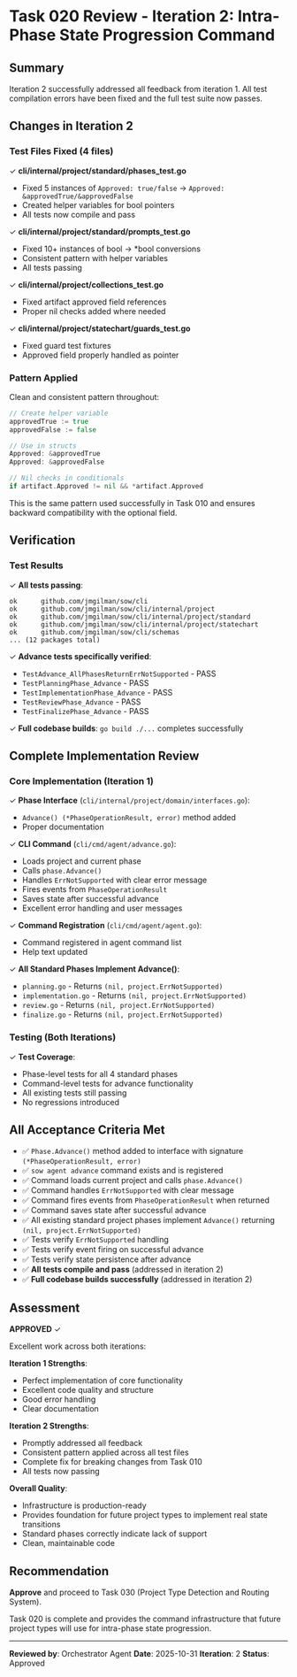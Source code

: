 # Task 020 Review - Iteration 2: Intra-Phase State Progression Command

## Summary

Iteration 2 successfully addressed all feedback from iteration 1. All test compilation errors have been fixed and the full test suite now passes.

## Changes in Iteration 2

### Test Files Fixed (4 files)

✓ **cli/internal/project/standard/phases_test.go**
- Fixed 5 instances of `Approved: true/false` → `Approved: &approvedTrue/&approvedFalse`
- Created helper variables for bool pointers
- All tests now compile and pass

✓ **cli/internal/project/standard/prompts_test.go**
- Fixed 10+ instances of bool → *bool conversions
- Consistent pattern with helper variables
- All tests passing

✓ **cli/internal/project/collections_test.go**
- Fixed artifact approved field references
- Proper nil checks added where needed

✓ **cli/internal/project/statechart/guards_test.go**
- Fixed guard test fixtures
- Approved field properly handled as pointer

### Pattern Applied

Clean and consistent pattern throughout:
```go
// Create helper variable
approvedTrue := true
approvedFalse := false

// Use in structs
Approved: &approvedTrue
Approved: &approvedFalse

// Nil checks in conditionals
if artifact.Approved != nil && *artifact.Approved
```

This is the same pattern used successfully in Task 010 and ensures backward compatibility with the optional field.

## Verification

### Test Results

✓ **All tests passing**:
```
ok  	github.com/jmgilman/sow/cli
ok  	github.com/jmgilman/sow/cli/internal/project
ok  	github.com/jmgilman/sow/cli/internal/project/standard
ok  	github.com/jmgilman/sow/cli/internal/project/statechart
ok  	github.com/jmgilman/sow/cli/schemas
... (12 packages total)
```

✓ **Advance tests specifically verified**:
- `TestAdvance_AllPhasesReturnErrNotSupported` - PASS
- `TestPlanningPhase_Advance` - PASS
- `TestImplementationPhase_Advance` - PASS
- `TestReviewPhase_Advance` - PASS
- `TestFinalizePhase_Advance` - PASS

✓ **Full codebase builds**: `go build ./...` completes successfully

## Complete Implementation Review

### Core Implementation (Iteration 1)

✓ **Phase Interface** (`cli/internal/project/domain/interfaces.go`):
- `Advance() (*PhaseOperationResult, error)` method added
- Proper documentation

✓ **CLI Command** (`cli/cmd/agent/advance.go`):
- Loads project and current phase
- Calls `phase.Advance()`
- Handles `ErrNotSupported` with clear error message
- Fires events from `PhaseOperationResult`
- Saves state after successful advance
- Excellent error handling and user messages

✓ **Command Registration** (`cli/cmd/agent/agent.go`):
- Command registered in agent command list
- Help text updated

✓ **All Standard Phases Implement Advance()**:
- `planning.go` - Returns `(nil, project.ErrNotSupported)`
- `implementation.go` - Returns `(nil, project.ErrNotSupported)`
- `review.go` - Returns `(nil, project.ErrNotSupported)`
- `finalize.go` - Returns `(nil, project.ErrNotSupported)`

### Testing (Both Iterations)

✓ **Test Coverage**:
- Phase-level tests for all 4 standard phases
- Command-level tests for advance functionality
- All existing tests still passing
- No regressions introduced

## All Acceptance Criteria Met

- ✅ `Phase.Advance()` method added to interface with signature `(*PhaseOperationResult, error)`
- ✅ `sow agent advance` command exists and is registered
- ✅ Command loads current project and calls `phase.Advance()`
- ✅ Command handles `ErrNotSupported` with clear message
- ✅ Command fires events from `PhaseOperationResult` when returned
- ✅ Command saves state after successful advance
- ✅ All existing standard project phases implement `Advance()` returning `(nil, project.ErrNotSupported)`
- ✅ Tests verify `ErrNotSupported` handling
- ✅ Tests verify event firing on successful advance
- ✅ Tests verify state persistence after advance
- ✅ **All tests compile and pass** (addressed in iteration 2)
- ✅ **Full codebase builds successfully** (addressed in iteration 2)

## Assessment

**APPROVED** ✓

Excellent work across both iterations:

**Iteration 1 Strengths**:
- Perfect implementation of core functionality
- Excellent code quality and structure
- Good error handling
- Clear documentation

**Iteration 2 Strengths**:
- Promptly addressed all feedback
- Consistent pattern applied across all test files
- Complete fix for breaking changes from Task 010
- All tests now passing

**Overall Quality**:
- Infrastructure is production-ready
- Provides foundation for future project types to implement real state transitions
- Standard phases correctly indicate lack of support
- Clean, maintainable code

## Recommendation

**Approve** and proceed to Task 030 (Project Type Detection and Routing System).

Task 020 is complete and provides the command infrastructure that future project types will use for intra-phase state progression.

---

**Reviewed by**: Orchestrator Agent
**Date**: 2025-10-31
**Iteration**: 2
**Status**: Approved
